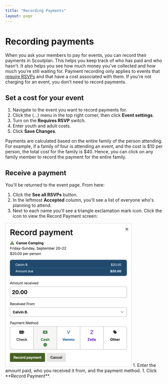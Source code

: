 ```yaml
---
title: "Recording Payments"
layout: page
---
```

# Recording payments

When you ask your members to pay for events, you can record their payments in Scoutplan.
This helps you keep track of who has paid and who hasn't. It also helps you see how much money you've collected and how much you're still waiting for.
Payment recording only applies to events that [require RSVPs](/docs/collecting_rsvps) and that have a cost associated with them.
If you're not charging for an event, you don't need to record payments.

## Set a cost for your event

1. Navigate to the event you want to record payments for.
1. Click the (...) menu in the top right corner, then click **Event settings**.
1. Turn on the **Requires RSVP** switch.
1. Enter youth and adult costs.
1. Click **Save Changes**.

Payments are calculated based on the entire family of the person attending.
For example, if a family of four is attending an event, and the cost is $10 per person, the total cost for the family is $40.
Hence, you can click on any family member to record the payment for the entire family.

## Receive a payment

You'll be returned to the event page. From here:
1. Click the **See all RSVPs** button.
1. In the leftmost **Accepted** column, you'll see a list of everyone who's planning to attend.
1. Next to each name you'll see a triangle exclamation mark icon. Click the icon to view the Record Payment screen:

<img src="record_payment_dialog.png" width="400" style="border: 1px solid #ddd;">
1. Enter the amount paid, who you received it from, and the payment method.
1. Click **Record Payment**.
